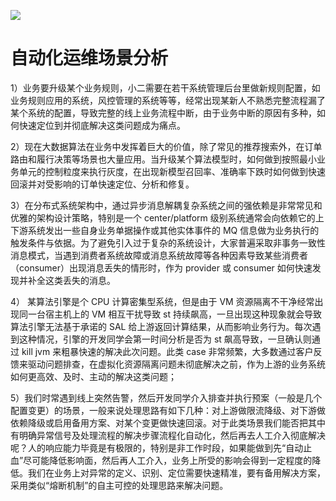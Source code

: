 [![](https://i.postimg.cc/WzXsh0MX/image.png)](https://github.com/wx-chevalier/Backend-Series)

# 自动化运维场景分析

1）业务要升级某个业务规则，小二需要在若干系统管理后台里做新规则配置，如业务规则应用的系统，风控管理的系统等等，经常出现某新人不熟悉完整流程漏了某个系统的配置，导致完整的线上业务流程中断，由于业务中断的原因有多种，如何快速定位到并彻底解决这类问题成为痛点。

2）现在大数据算法在业务中发挥着巨大的价值，除了常见的推荐搜索外，在订单路由和履行决策等场景也大量应用。当升级某个算法模型时，如何做到按照最小业务单元的控制粒度来执行灰度，在出现新模型召回率、准确率下跌时如何做到快速回滚并对受影响的订单快速定位、分析和修复。

3）在分布式系统架构中，通过异步消息解耦复杂系统之间的强依赖是非常常见和优雅的架构设计策略，特别是一个 center/platform 级别系统通常会向依赖它的上下游系统发出一些自身业务单据操作或其他实体事件的 MQ 信息做为业务执行的触发条件与依据。为了避免引入过于复杂的系统设计，大家普遍采取非事务一致性消息模式，当遇到消费者系统故障或消息系统故障等各种因素导致某些消费者（consumer）出现消息丢失的情形时，作为 provider 或 consumer 如何快速发现并补全这类丢失的消息。

4） 某算法引擎是个 CPU 计算密集型系统，但是由于 VM 资源隔离不干净经常出现同一台宿主机上的 VM 相互干扰导致 st 持续飙高，一旦出现这种现象就会导致算法引擎无法基于承诺的 SAL 给上游返回计算结果，从而影响业务行为。每次遇到这种情况，引擎的开发同学会第一时间分析是否为 st 飙高导致，一旦确认则通过 kill jvm 来粗暴快速的解决此次问题。此类 case 非常频繁，大多数通过客户反馈来驱动问题排查，在虚拟化资源隔离问题未彻底解决之前，作为上游的业务系统如何更高效、及时、主动的解决这类问题；

5）我们时常遇到线上突然告警，然后开发同学介入排查并执行预案（一般是几个配置变更）的场景，一般来说处理思路有如下几种：对上游做限流降级、对下游做依赖降级或启用备用方案、对某个变更做快速回滚。对于此类场景我们能否把其中有明确异常信号及处理流程的解决步骤流程化自动化，然后再去人工介入彻底解决呢？人的响应能力毕竟是有极限的，特别是非工作时段，如果能做到先“自动止血”尽可能降低影响面，然后再人工介入，业务上所受的影响会得到一定程度的降低。我们在业务上对异常的定义、识别、定位需要快速精准，要有备用解决方案，采用类似“熔断机制”的自主可控的处理思路来解决问题。
